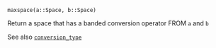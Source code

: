 ```
maxspace(a::Space, b::Space)
```

Return a space that has a banded conversion operator FROM `a` and `b`

See also [`conversion_type`](@ref)
